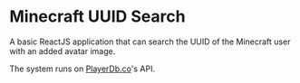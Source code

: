 # Minecraft UUID Search

A basic ReactJS application that can search the UUID of the Minecraft user with an added avatar image.

The system runs on [PlayerDb.co](https://playerdb.co/)'s API.
